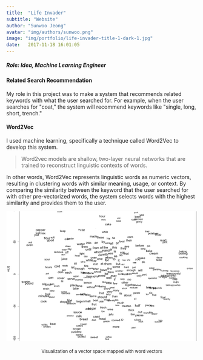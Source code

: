 ```yaml
---
title:  "Life Invader"
subtitle: "Website"
author: "Sunwoo Jeong"
avatar: "img/authors/sunwoo.png"
image: "img/portfolio/life-invader-title-1-dark-1.jpg"
date:   2017-11-18 16:01:05
---
```


##### Role: Idea, Machine Learning Engineer

#### Related Search Recommendation
My role in this project was to make a system that recommends related keywords with what the user searched for. For example, when the user searches for "coat," the system will recommend keywords like "single, long, short, trench."

#### Word2Vec
I used machine learning, specifically a technique called Word2Vec to develop this system.

> Word2vec models are shallow, two-layer neural networks that are trained to reconstruct linguistic contexts of words.

In other words, Word2Vec represents linguistic words as numeric vectors, resulting in clustering words with similar meaning, usage, or context. By comparing the similarity between the keyword that the user searched for with other pre-vectorized words, the system selects words with the highest similarity and provides them to the user.

<center>
<img src="/img/portfolio/word2vec.png"/> 
<p><small>Visualization of a vector space mapped with word vectors</small></p>
</center>